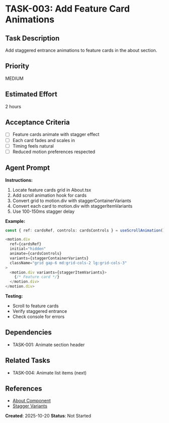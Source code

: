 # TASK-003: Add Feature Card Animations

## Task Description

Add staggered entrance animations to feature cards in the about section.

## Priority

MEDIUM

## Estimated Effort

2 hours

## Acceptance Criteria

- [ ] Feature cards animate with stagger effect
- [ ] Each card fades and scales in
- [ ] Timing feels natural
- [ ] Reduced motion preferences respected

## Agent Prompt

**Instructions:**

1. Locate feature cards grid in About.tsx
2. Add scroll animation hook for cards
3. Convert grid to motion.div with staggerContainerVariants
4. Convert each card to motion.div with staggerItemVariants
5. Use 100-150ms stagger delay

**Example:**

```typescript
const { ref: cardsRef, controls: cardsControls } = useScrollAnimation()

<motion.div
  ref={cardsRef}
  initial="hidden"
  animate={cardsControls}
  variants={staggerContainerVariants}
  className="grid gap-6 md:grid-cols-2 lg:grid-cols-3"
>
  <motion.div variants={staggerItemVariants}>
    {/* Feature card */}
  </motion.div>
</motion.div>
```

**Testing:**

- Scroll to feature cards
- Verify staggered entrance
- Check console for errors

## Dependencies

- TASK-001: Animate section header

## Related Tasks

- TASK-004: Animate list items (next)

## References

- [About Component](../../../../components/About.tsx)
- [Stagger Variants](../../../../lib/animations/variants.ts)

**Created**: 2025-10-20
**Status**: Not Started
